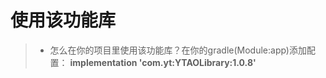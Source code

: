  # 使用该功能库
> - 怎么在你的项目里使用该功能库？在你的gradle(Module:app)添加配置：
>**implementation 'com.yt:YTAOLibrary:1.0.8'**

